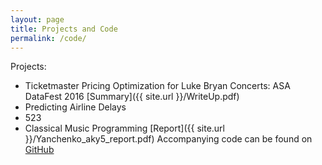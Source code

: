```yaml
---
layout: page
title: Projects and Code
permalink: /code/
---
```


Projects:
- Ticketmaster Pricing Optimization for Luke Bryan Concerts: ASA DataFest 2016 [Summary]({{ site.url }}/WriteUp.pdf)
- Predicting Airline Delays 
- 523
- Classical Music Programming [Report]({{ site.url }}/Yanchenko_aky5_report.pdf)
Accompanying code can be found on [GitHub](https://github.com/aky4wn/)

